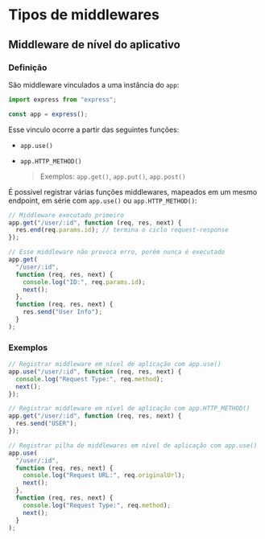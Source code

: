 # Tipos de middlewares

## Middleware de nível do aplicativo

### **Definição**

São middleware vinculados a uma instância do `app`:

```ts
import express from "express";

const app = express();
```

Esse vinculo ocorre a partir das seguintes funções:

- `app.use()`

- `app.HTTP_METHOD()`
  > Exemplos: `app.get()`, `app.put()`, `app.post()`

É possível registrar várias funções middlewares, mapeados em um mesmo endpoint, em série com `app.use()` ou `app.HTTP_METHOD()`:

```ts
// Middleware executado primeiro
app.get("/user/:id", function (req, res, next) {
  res.end(req.params.id); // termina o ciclo request-response
});

// Esse middleware não provoca erro, porém nunca é executado
app.get(
  "/user/:id",
  function (req, res, next) {
    console.log("ID:", req.params.id);
    next();
  },
  function (req, res, next) {
    res.send("User Info");
  }
);
```

### **Exemplos**

```ts
// Registrar middleware em nível de aplicação com app.use()
app.use("/user/:id", function (req, res, next) {
  console.log("Request Type:", req.method);
  next();
});
```

```ts
// Registrar middleware em nível de aplicação com app.HTTP_METHOD()
app.get("/user/:id", function (req, res, next) {
  res.send("USER");
});
```

```ts
// Registrar pilha de middlewares em nível de aplicação com app.use()
app.use(
  "/user/:id",
  function (req, res, next) {
    console.log("Request URL:", req.originalUrl);
    next();
  },
  function (req, res, next) {
    console.log("Request Type:", req.method);
    next();
  }
);
```
